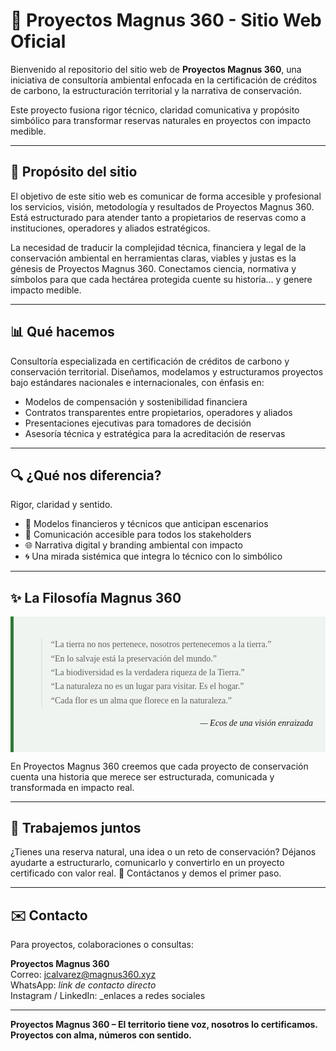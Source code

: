 # 🌱 Proyectos Magnus 360 - Sitio Web Oficial

Bienvenido al repositorio del sitio web de **Proyectos Magnus 360**, una iniciativa de consultoría ambiental enfocada en la certificación de créditos de carbono, la estructuración territorial y la narrativa de conservación.

Este proyecto fusiona rigor técnico, claridad comunicativa y propósito simbólico para transformar reservas naturales en proyectos con impacto medible.

---

## 🚀 Propósito del sitio

El objetivo de este sitio web es comunicar de forma accesible y profesional los servicios, visión, metodología y resultados de Proyectos Magnus 360. Está estructurado para atender tanto a propietarios de reservas como a instituciones, operadores y aliados estratégicos.

La necesidad de traducir la complejidad técnica, financiera y legal de la conservación ambiental en herramientas claras, viables y justas es la génesis de Proyectos Magnus 360.
Conectamos ciencia, normativa y símbolos para que cada hectárea protegida cuente su historia… y genere impacto medible.

---

## 📊 Qué hacemos
Consultoría especializada en certificación de créditos de carbono y conservación territorial.
Diseñamos, modelamos y estructuramos proyectos bajo estándares nacionales e internacionales, con énfasis en:
- Modelos de compensación y sostenibilidad financiera
- Contratos transparentes entre propietarios, operadores y aliados
- Presentaciones ejecutivas para tomadores de decisión
- Asesoría técnica y estratégica para la acreditación de reservas

---

## 🔍 ¿Qué nos diferencia?
Rigor, claridad y sentido.
- 🧮 Modelos financieros y técnicos que anticipan escenarios
- 🎯 Comunicación accesible para todos los stakeholders
- 🌐 Narrativa digital y branding ambiental con impacto
- 🌀 Una mirada sistémica que integra lo técnico con lo simbólico
 
---

## ✨ La Filosofía Magnus 360

<div style="background-color:#f0f4f1; padding: 20px; border-left: 5px solid #2e7d32; font-family:Georgia, serif; line-height:1.6;">

> “La tierra no nos pertenece, nosotros pertenecemos a la tierra.” ⠀⠀  
> “En lo salvaje está la preservación del mundo.” ⠀⠀  
> “La biodiversidad es la verdadera riqueza de la Tierra.” ⠀⠀  
> “La naturaleza no es un lugar para visitar. Es el hogar.” ⠀⠀  
> “Cada flor es un alma que florece en la naturaleza.”  

<p style="text-align:right; font-style:italic; margin-top:10px;">— Ecos de una visión enraizada</p>

</div>

En Proyectos Magnus 360 creemos que cada proyecto de conservación cuenta una historia que merece ser estructurada, comunicada y transformada en impacto real.

---

## 🚀 Trabajemos juntos
¿Tienes una reserva natural, una idea o un reto de conservación?
Déjanos ayudarte a estructurarlo, comunicarlo y convertirlo en un proyecto certificado con valor real.
📩 Contáctanos y demos el primer paso.

---

## ✉️ Contacto

Para proyectos, colaboraciones o consultas:

**Proyectos Magnus 360**  
Correo: jcalvarez@magnus360.xyz  
WhatsApp: _link de contacto directo_  
Instagram / LinkedIn: _enlaces a redes sociales

---

**Proyectos Magnus 360 – El territorio tiene voz, nosotros lo certificamos. Proyectos con alma, números con sentido.**

